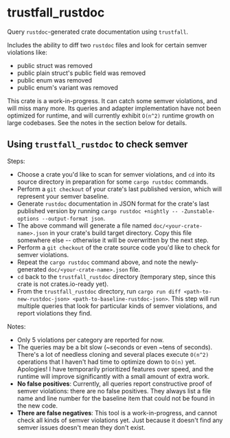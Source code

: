 # trustfall_rustdoc

Query `rustdoc`-generated crate documentation using `trustfall`.

Includes the ability to diff two `rustdoc` files and look for certain semver violations like:
- public struct was removed
- public plain struct's public field was removed
- public enum was removed
- public enum's variant was removed

This crate is a work-in-progress. It can catch some semver violations, and will miss many more.
Its queries and adapter implementation have not been optimized for runtime,
and will currently exhibit `O(n^2)` runtime growth on large codebases.
See the notes in the section below for details.

## Using `trustfall_rustdoc` to check semver

Steps:
- Choose a crate you'd like to scan for semver violations, and `cd` into its source directory
  in preparation for some `cargo rustdoc` commands.
- Perform a `git checkout` of your crate's last published version,
  which will represent your semver baseline.
- Generate `rustdoc` documentation in JSON format for the crate's last published version
  by running `cargo rustdoc +nightly -- -Zunstable-options --output-format json`.
- The above command will generate a file named `doc/<your-crate-name>.json` in your crate's
  build target directory. Copy this file somewhere else -- otherwise it will be overwritten
  by the next step.
- Perform a `git checkout` of the crate source code you'd like to check for semver violations.
- Repeat the `cargo rustdoc` command above, and note
  the newly-generated `doc/<your-crate-name>.json` file.
- `cd` back to the `trustfall_rustdoc` directory
  (temporary step, since this crate is not crates.io-ready yet).
- From the `trustfall_rustdoc` directory,
  run `cargo run diff <path-to-new-rustdoc-json> <path-to-baseline-rustdoc-json>`.
  This step will run multiple queries that look for particular kinds of semver violations,
  and report violations they find.

Notes:
- Only 5 violations per category are reported for now.
- The queries may be a bit slow (~seconds or even ~tens of seconds).
  There's a lot of needless cloning and several places execute `O(n^2)` operations that
  I haven't had time to optimize down to `O(n)` yet. Apologies! I have temporarily prioritized
  features over speed, and the runtime will improve significantly with a small amount of extra work.
- **No false positives**: Currently, all queries report constructive proof of semver violations:
  there are no false positives. They always list a file name and line number for the baseline item
  that could not be found in the new code.
- **There are false negatives**: This tool is a work-in-progress, and cannot check all kinds of
  semver violations yet. Just because it doesn't find any semver issues doesn't mean
  they don't exist.
